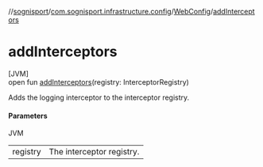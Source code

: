 //[sognisport](../../../index.md)/[com.sognisport.infrastructure.config](../index.md)/[WebConfig](index.md)/[addInterceptors](add-interceptors.md)

# addInterceptors

[JVM]\
open fun [addInterceptors](add-interceptors.md)(registry: InterceptorRegistry)

Adds the logging interceptor to the interceptor registry.

#### Parameters

JVM

| | |
|---|---|
| registry | The interceptor registry. |

